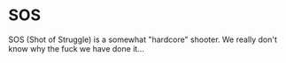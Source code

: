 # SOS
SOS (Shot of Struggle) is a somewhat "hardcore" shooter. We really don't know why the fuck we have done it...
